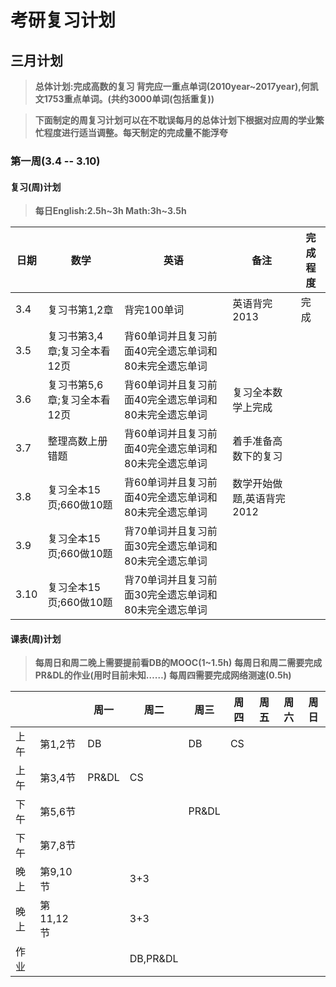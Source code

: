 # 考研复习计划

## 三月计划
>**总体计划:完成高数的复习
背完应一重点单词(2010year~2017year),何凯文1753重点单词。(共约3000单词(包括重复))**

>**下面制定的周复习计划可以在不耽误每月的总体计划下根据对应周的学业繁忙程度进行适当调整。每天制定的完成量不能浮夸**

### 第一周(3.4 -- 3.10)

#### 复习(周)计划
>**每日English:2.5h~3h Math:3h~3.5h**

|日期|数学|英语|备注|完成程度
|-|-|-|-|-|
|3.4|复习书第1,2章|背完100单词|英语背完2013|完成|
|3.5|复习书第3,4章;复习全本看12页|背60单词并且复习前面40完全遗忘单词和80未完全遗忘单词||
|3.6|复习书第5,6章;复习全本看12页|背60单词并且复习前面40完全遗忘单词和80未完全遗忘单词|复习全本数学上完成|
|3.7|整理高数上册错题|背60单词并且复习前面40完全遗忘单词和80未完全遗忘单词|着手准备高数下的复习|
|3.8|复习全本15页;660做10题|背60单词并且复习前面40完全遗忘单词和80未完全遗忘单词|数学开始做题,英语背完2012|
|3.9|复习全本15页;660做10题|背70单词并且复习前面30完全遗忘单词和80未完全遗忘单词|
|3.10|复习全本15页;660做10题|背70单词并且复习前面30完全遗忘单词和80未完全遗忘单词

#### 课表(周)计划
>**每周日和周二晚上需要提前看DB的MOOC(1~1.5h)**
**每周日和周二需要完成PR&DL的作业(用时目前未知……)**
**每周四需要完成网络测速(0.5h)**

|||周一|周二|周三|周四|周五|周六|周日|
|-|-|-|-|-|-|-|-|-|
|上午|第1,2节|DB||DB|CS
|上午|第3,4节|PR&DL|CS|||
|下午|第5,6节|||PR&DL||
|下午|第7,8节|||||
|晚上|第9,10节||3+3|||
|晚上|第11,12节||3+3|||
|作业|||DB,PR&DL||||||
